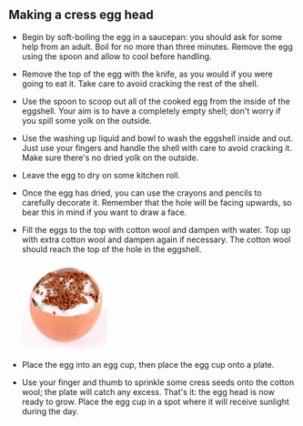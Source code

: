 ## Making a cress egg head

- Begin by soft-boiling the egg in a saucepan: you should ask for some help from an adult. Boil for no more than three minutes. Remove the egg using the spoon and allow to cool before handling.

- Remove the top of the egg with the knife, as you would if you were going to eat it. Take care to avoid cracking the rest of the shell.

- Use the spoon to scoop out all of the cooked egg from the inside of the eggshell. Your aim is to have a completely empty shell; don't worry if you spill some yolk on the outside.

- Use the washing up liquid and bowl to wash the eggshell inside and out. Just use your fingers and handle the shell with care to avoid cracking it. Make sure there's no dried yolk on the outside.

- Leave the egg to dry on some kitchen roll.

- Once the egg has dried, you can use the crayons and pencils to carefully decorate it. Remember that the hole will be facing upwards, so bear this in mind if you want to draw a face.

- Fill the eggs to the top with cotton wool and dampen with water. Top up with extra cotton wool and dampen again if necessary. The cotton wool should reach the top of the hole in the eggshell.

    ![](images/making-cress-egg-head.jpg)

- Place the egg into an egg cup, then place the egg cup onto a plate.

- Use your finger and thumb to sprinkle some cress seeds onto the cotton wool; the plate will catch any excess. That's it: the egg head is now ready to grow. Place the egg cup in a spot where it will receive sunlight during the day.

